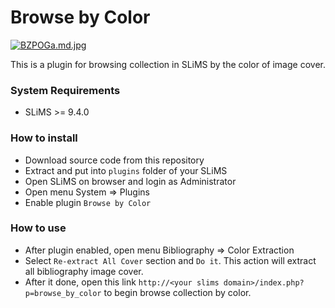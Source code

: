 Browse by Color
============
[![BZPOGa.md.jpg](https://iili.io/BZPOGa.md.jpg)](https://freeimage.host/i/BZPOGa)

This is a plugin for browsing collection in SLiMS by the color of image cover.
### System Requirements
- SLiMS >= 9.4.0

### How to install
- Download source code from this repository
- Extract and put into `plugins` folder of your SLiMS
- Open SLiMS on browser and login as Administrator
- Open menu System => Plugins
- Enable plugin `Browse by Color`

### How to use
- After plugin enabled, open menu Bibliography => Color Extraction
- Select `Re-extract All Cover` section and `Do it`. 
  This action will extract all bibliography image cover.
- After it done, open this link `http://<your slims domain>/index.php?p=browse_by_color` to begin browse collection by color. 
